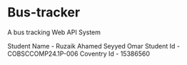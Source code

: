 # Bus-tracker
A bus tracking Web API System

Student Name - Ruzaik Ahamed Seyyed Omar
Student Id - COBSCCOMP24.1P-006
Coventry Id - 15386560
